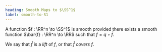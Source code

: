 ```yaml
---
heading: Smooth Maps to $\SS^1$
label: smooth-to-S1
---
```


A function $f : \RR^n \to \SS^1$ is smooth provided there exists a smooth function $\bar{f} : \RR^n \to \RR$ such that $f = q \circ \bar{f}$.

We say that $\bar{f}$ is a _lift_ of $f$, or that $\bar{f}$ _covers_ $f$.
